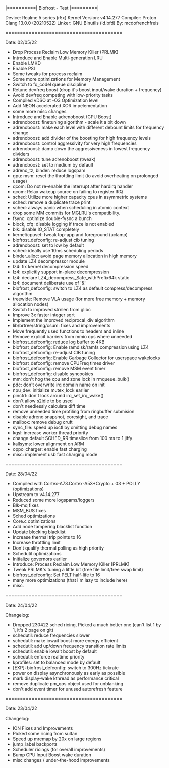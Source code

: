 |==========| Biofrost - Test |=========|

Device: Realme 5 series (r5x)
Kernel Version: v4.14.277
Compiler: Proton Clang 13.0.0 (20210522)
Linker: GNU Binutils (ld.bfd)
By: mcdofrenchfreis

========================================

Date: 02/05/22

* Drop Process Reclaim Low Memory Killer (PRLMK)
* Introduce and Enable Multi-generation LRU
* Enable LMKD
* Enable PSI
* Some tweaks for process reclaim 
* Some more optimizations for Memory Management
* Switch to fq_codel queue discipline
* Retune devfreq boost (drop it's boost input/wake duration + frequency)
* Avoid devfreq competing with low-priority tasks
* Compiled vDSO at -O3 Optimization level
* Add NEON accelerated XOR impelementation
* some more misc changes
* Introduce and Enable adrenoboost (GPU Boost)
* adrenoboost: finetuning algorithm - scale it a bit down
* adrenoboost: make each level with different debount limits for frequency change
* adrenoboost: add divider of the boosting for high frequency levels
* adrenoboost: control aggressivity for very high frequencies
* adrenoboost: damp down the aggressiveness in lowest frequency dividers
* adrenoboost: tune adrenoboost (tweak)
* adrenoboost: set to medium by default
* adreno_tz, binder: reduce logspam
* gpu: msm: reset the throttling limit (to avoid overheating on prolonged usage)
* qcom: Do not re-enable the interrupt after hardirq handler
* qcom: Relax wakeup source on failing to register IRQ
* sched: Utilize more higher capacity cpus in asymmetric systems
* sched: remove a duplicate trace print
* sched: always panic when scheduling in atomic context
* drop some MM commits for MGLRU's compatibility.
* fsync: optimize double-fysnc a bunch
* block, cfq: disable logging if trace is not enabled
* blk: disable IO_STAT completely
* kernel/cpuset: tweak top-app and foreground (uclamp)
* biofrost_defconfig: re-adjust cib tuning
* adrenoboost: set to low by default
* sched: ideally use 10ms scheduling periods
* binder_alloc: avoid page memory allocation in high memory
* update LZ4 decompressor module
* lz4: fix kernel decompression speed
* lz4: explicitly support in-place decompression
* lz4: declare LZ4_decompress_Safe_withPrefix64k static
* lz4: document deliberate use of `&'
* biofrost_defconfig: switch to LZ4 as default compress/decompress algorithm
* treewide: Remove VLA usage (for more free memory + memory allocation nodes)
* Switch to improved strnlen from glibc
* Improve 3x faster integer sqrt
* Implement the improved reciprocal_div algorithm
* lib/brtree/string/csum: fixes and improvements
* Move frequently used functions to headers and inline
* Remove explicit barriers from mmio ops where unneeded
* biofrost_defconfig: reduce log buffer to 4KB
* biofrost_defconfig: Enable ramdisk/ramfs compression using LZ4
* biofrost_defconfig: re-adjust CIB tuning
* biofrost_defconfig: Enable Garbage Collector for userspace wakelocks
* biofrost_defconfig: remove CPUFreq times driver
* biofrost_defconfig: remove MSM event timer
* biofrost_defconfig: disable syncookies
* mm: don't hog the cpu and zone lock in rmqueue_bulk()
* pdc: don't overwrite irq domain name on init
* npu_dev: initialize mutex_lock earlier
* pinctrl: don't lock around irq_set_irq_wake()
* don't allow s2idle to be used
* don't needlessly calculate diff time
* remove unneeded time profiling from ringbuffer submision
* disable adreno snapshot, coresight, and trace
* mailbox: remove debug cruft
* sync_file: speed up ioctl by omitting debug names
* kgsl: increase worker thread priority
* change default SCHED_RR timeslice from 100 ms to 1 jiffy
* kallsyms: lower alignment on ARM
* oppo_charger: enable fast charging
* misc: implement usb fast charging mode

========================================

Date: 28/04/22

- Compiled with Cortex-A73.Cortex-A53+Crypto + 03 + POLLY (optimizations)
- Upstream to v4.14.277
- Reduced some more logspams/loggers
- Blk-mq fixes
- MSM_BUS fixes
- Sched optimizations
- Core.c optimizations
- Add node tampering blacklist function
- Update blocking blacklist
- Increase thermal trip points to 16
- Increase throttling limit
- Don't qualify thermal polling as high priority
- Schedutil optimizations
- Initialize governors earlier
- Introduce: Process Reclaim Low Memory Killer [PRLMK]
- Tweak PRLMK's tuning a little bit (free file limit/free swap limit)
- biofrost_defconfig: Set PELT half-life to 16
- many more optimizations (that i'm lazy to include here)
- misc.

========================================

Date: 24/04/22

Changelog:
- Dropped 230422 sched ricing, Picked a much better one (can't list 1 by 1, it's 2 page on git)
- schedutil: reduce frequencies slower
- schedutil: make iowait boost more energy efficient
- schedutil: add up/down frequency transition rate limits
- schedutil: enable iowait boost by default
- schedutil: enforce realtime priority
- kprofiles: set to balanced mode by default
- [EXP]: biofrost_defconfig: switch to 300Hz tickrate
- power on display asynchronously as early as possible
- mark display-wake kthread as performance critical
- remove duplicate pm_qos object used for unblanking
- don't add event timer for unused autorefresh feature

========================================

Date: 23/04/22

Changelog:
- ION Fixes and Improvements
- Picked some ricing from sultan
- Speed up mremap by 20x on large regions 
- jump_label backports
- Scheduler ricings (for overall improvements)
- Bump CPU Input Boost wake duration
- misc changes / under-the-hood improvements
